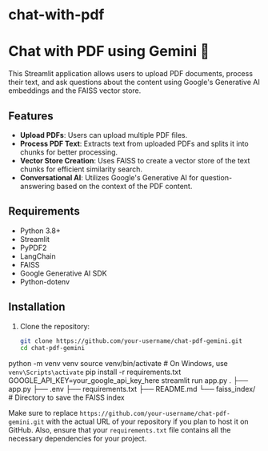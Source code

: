 # chat-with-pdf
# Chat with PDF using Gemini 💁

This Streamlit application allows users to upload PDF documents, process their text, and ask questions about the content using Google's Generative AI embeddings and the FAISS vector store.

## Features

- **Upload PDFs**: Users can upload multiple PDF files.
- **Process PDF Text**: Extracts text from uploaded PDFs and splits it into chunks for better processing.
- **Vector Store Creation**: Uses FAISS to create a vector store of the text chunks for efficient similarity search.
- **Conversational AI**: Utilizes Google's Generative AI for question-answering based on the context of the PDF content.

## Requirements

- Python 3.8+
- Streamlit
- PyPDF2
- LangChain
- FAISS
- Google Generative AI SDK
- Python-dotenv

## Installation

1. Clone the repository:
   ```bash
   git clone https://github.com/your-username/chat-pdf-gemini.git
   cd chat-pdf-gemini
python -m venv venv
source venv/bin/activate  # On Windows, use `venv\Scripts\activate`
pip install -r requirements.txt
GOOGLE_API_KEY=your_google_api_key_here
streamlit run app.py
.
├── app.py
├── .env
├── requirements.txt
├── README.md
└── faiss_index/  # Directory to save the FAISS index

Make sure to replace `https://github.com/your-username/chat-pdf-gemini.git` with the actual URL of your repository if you plan to host it on GitHub. Also, ensure that your `requirements.txt` file contains all the necessary dependencies for your project.
